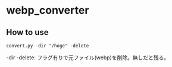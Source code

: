 # webp_converter
## How to use
`convert.py -dir "/hoge" -delete`


-dir
-delete: フラグ有りで元ファイル(webp)を削除。無しだと残る。
